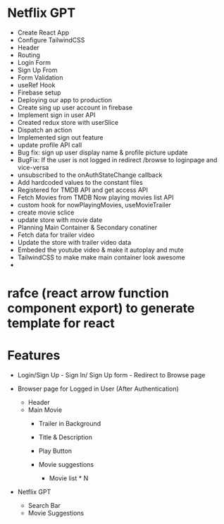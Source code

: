 # Netflix GPT

- Create React App
- Configure TailwindCSS
- Header
- Routing
- Login Form
- Sign Up From
- Form Validation
- useRef Hook
- Firebase setup
- Deploying our app to production
- Create sing up user account in firebase
- Implement sign in user API
- Created redux store with userSlice
- Dispatch an action
- Implemented sign out feature
- update profile API call
- Bug fix: sign up user display name & profile picture update
- BugFix: If the user is not logged in redirect /browse  to loginpage and vice-versa
- unsubscribed to the onAuthStateChange callback
- Add hardcoded values to the constant files
- Registered for TMDB API and get access API
- Fetch Movies from TMDB Now playing movies list API
- custom hook for nowPlayingMovies, useMovieTrailer
- create movie sclice
- update store with movie date
- Planning Main Container & Secondary conatiner
- Fetch data for trailer video
- Update the store with trailer video data
- Embeded the youtube video & make it autoplay and mute
- TailwindCSS to make make main container look awesome
-

# rafce (react arrow function component export) to generate template for react 

# Features
- Login/Sign Up
        - Sign In/ Sign Up form
        - Redirect to Browse page
- Browser page for Logged in User (After Authentication)
    - Header
    - Main Movie
        - Trailer in Background
        - Title & Description
        - Play Button

        - Movie suggestions
            - Movie list * N
        

- Netflix GPT
    - Search Bar
    - Movie Suggestions
